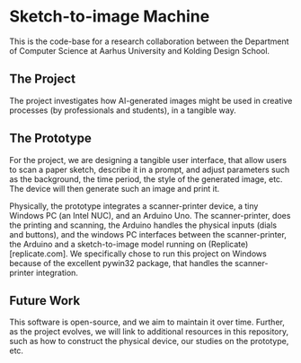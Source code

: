# Sketch-to-image Machine

This is the code-base for a research collaboration between the Department of Computer Science at Aarhus University and Kolding Design School.

## The Project

The project investigates how AI-generated images might be used in creative processes (by professionals and students), in a tangible way.

## The Prototype
For the project, we are designing a tangible user interface, that allow users to scan a paper sketch, describe it in a prompt, and adjust parameters such as the background, the time period, the style of the generated image, etc. The device will then generate such an image and print it.

Physically, the prototype integrates a scanner-printer device, a tiny Windows PC (an Intel NUC), and an Arduino Uno. The scanner-printer, does the printing and scanning, the Arduino handles the physical inputs (dials and buttons), and the windows PC interfaces between the scanner-printer, the Arduino and a sketch-to-image model running on (Replicate)[replicate.com]. We specifically chose to run this project on Windows because of the excellent pywin32 package, that handles the scanner-printer integration.

## Future Work
This software is open-source, and we aim to maintain it over time. Further, as the project evolves, we will link to additional resources in this repository, such as how to construct the physical device, our studies on the prototype, etc.
